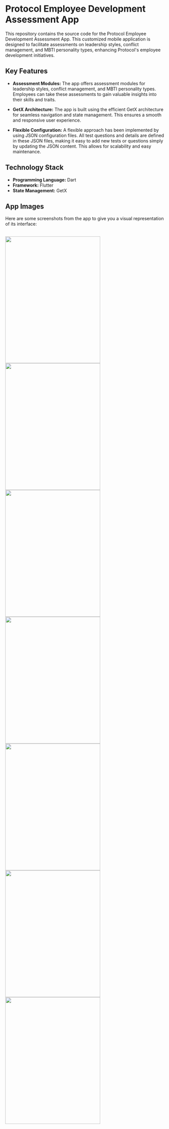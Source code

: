 # Protocol Employee Development Assessment App

This repository contains the source code for the Protocol Employee Development Assessment App. This customized mobile application is designed to facilitate assessments on leadership styles, conflict management, and MBTI personality types, enhancing Protocol's employee development initiatives.

## Key Features

- **Assessment Modules:** The app offers assessment modules for leadership styles, conflict management, and MBTI personality types. Employees can take these assessments to gain valuable insights into their skills and traits.

- **GetX Architecture:** The app is built using the efficient GetX architecture for seamless navigation and state management. This ensures a smooth and responsive user experience.

- **Flexible Configuration:** A flexible approach has been implemented by using JSON configuration files. All test questions and details are defined in these JSON files, making it easy to add new tests or questions simply by updating the JSON content. This allows for scalability and easy maintenance.

## Technology Stack

- **Programming Language:** Dart
- **Framework:** Flutter
- **State Management:** GetX

## App Images

Here are some screenshots from the app to give you a visual representation of its interface:

<br>
<kbd style={float:left}><img src="https://github.com/c0ding-le8end/Protocol/assets/64279132/91b74f79-faf9-42da-9dc5-e81c1fc41b71" width=300px height=400px /></kbd>
<kbd style={float:left}><img src="https://github.com/c0ding-le8end/Protocol/assets/64279132/d07ee916-c15b-49ce-8e91-4917f7f526f8" width=300px height=400px /></kbd>
<kbd style={float:left}><img src="https://github.com/c0ding-le8end/Protocol/assets/64279132/0ecaf488-90e3-4aca-82dd-4b5b4bb82f49" width=300px height=400px /></kbd>
<kbd style={float:left}><img src="https://github.com/c0ding-le8end/Protocol/assets/64279132/5f08a20b-b93f-4412-bd97-c3796a9df335" width=300px height=400px /></kbd>
<kbd style={float:left}><img src="https://github.com/c0ding-le8end/Protocol/assets/64279132/814b97b8-bf81-44c9-a88e-fc4c960afedf" width=300px height=400px /></kbd>
<kbd style={float:left}><img src="https://github.com/c0ding-le8end/Protocol/assets/64279132/832049eb-1843-4cb0-b90a-f581fd5fa9bf" width=300px height=400px /></kbd>
<kbd style={float:left}><img src="https://github.com/c0ding-le8end/Protocol/assets/64279132/248db1be-cbe7-4789-ad5a-4a263cf693b6" width=300px height=400px /></kbd>


